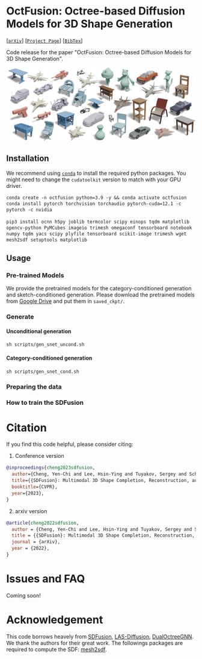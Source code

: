 # OctFusion: Octree-based Diffusion Models for 3D Shape Generation
[[`arXiv`](https://arxiv.org/abs/2212.04493)]
[[`Project Page`](https://yccyenchicheng.github.io/SDFusion/)]
[[`BibTex`](#citation)]

Code release for the paper "OctFusion: Octree-based Diffusion Models for 3D Shape Generation".

![teaser](./assets/teaser.png)


## Installation
We recommend using [`conda`](https://www.anaconda.com/products/distribution) to install the required python packages. You might need to change the `cudatoolkit` version to match with your GPU driver.
```
conda create -n octfusion python=3.9 -y && conda activate octfusion
conda install pytorch torchvision torchaudio pytorch-cuda=12.1 -c pytorch -c nvidia

pip3 install ocnn h5py joblib termcolor scipy einops tqdm matplotlib opencv-python PyMCubes imageio trimesh omegaconf tensorboard notebook numpy tqdm yacs scipy plyfile tensorboard scikit-image trimesh wget mesh2sdf setuptools matplotlib

```

## Usage

### Pre-trained Models
We provide the pretrained models for the category-conditioned generation and sketch-conditioned generation. Please download the pretrained models from [Google Drive](https://drive.google.com/drive/folders/1mN6iZ-NHAkSyQ526bcoECiDrDSx4zL9B?usp=sharing) and put them in `saved_ckpt/`.

### Generate

#### Unconditional generation
```
sh scripts/gen_snet_uncond.sh
```

#### Category-conditioned generation
```
sh scripts/gen_snet_cond.sh
```

### Preparing the data


### How to train the SDFusion



# <a name="citation"></a> Citation

If you find this code helpful, please consider citing:

1. Conference version
```BibTeX
@inproceedings{cheng2023sdfusion,
  author={Cheng, Yen-Chi and Lee, Hsin-Ying and Tuyakov, Sergey and Schwing, Alex and Gui, Liangyan},
  title={{SDFusion}: Multimodal 3D Shape Completion, Reconstruction, and Generation},
  booktitle={CVPR},
  year={2023},
}
```
2. arxiv version
```BibTeX
@article{cheng2022sdfusion,
  author = {Cheng, Yen-Chi and Lee, Hsin-Ying and Tuyakov, Sergey and Schwing, Alex and Gui, Liangyan},
  title = {{SDFusion}: Multimodal 3D Shape Completion, Reconstruction, and Generation},
  journal = {arXiv},
  year = {2022},
}
```

# <a name="issue"></a> Issues and FAQ
Coming soon!

# Acknowledgement
This code borrows heavely from [SDFusion](https://github.com/yccyenchicheng/SDFusion), [LAS-Diffusion](https://github.com/Zhengxinyang/LAS-Diffusion), [DualOctreeGNN](https://github.com/microsoft/DualOctreeGNN). We thank the authors for their great work. The followings packages are required to compute the SDF: [mesh2sdf](https://github.com/wang-ps/mesh2sdf).
